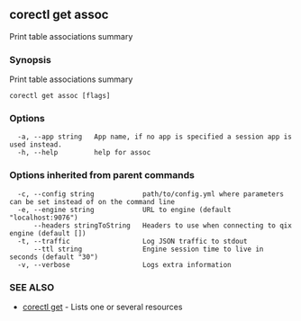 ## corectl get assoc

Print table associations summary

### Synopsis

Print table associations summary

```
corectl get assoc [flags]
```

### Options

```
  -a, --app string   App name, if no app is specified a session app is used instead.
  -h, --help         help for assoc
```

### Options inherited from parent commands

```
  -c, --config string            path/to/config.yml where parameters can be set instead of on the command line
  -e, --engine string            URL to engine (default "localhost:9076")
      --headers stringToString   Headers to use when connecting to qix engine (default [])
  -t, --traffic                  Log JSON traffic to stdout
      --ttl string               Engine session time to live in seconds (default "30")
  -v, --verbose                  Logs extra information
```

### SEE ALSO

* [corectl get](corectl_get.md)	 - Lists one or several resources

